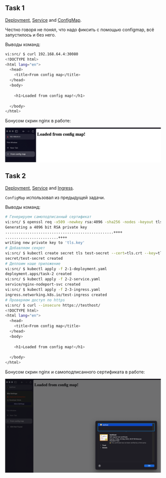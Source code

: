 ## Task 1

[Deployment](src/1-2-deployment.yaml), [Service](src/1-3-nginx-service.yaml) and [ConfigMap](src/1-1-config-map.yaml).

Честно говоря не понял, что надо фиксить с помощью configmap, всё запустилось и без него.

Выводы команд:

```bash
vi:src/ $ curl 192.168.64.4:30080
<!DOCTYPE html>
<html lang="en">
  <head>
    <title>From config map</title>
  </head>
  <body>
  
    <h1>Loaded from config map!</h1>
  
  </body>
</html>
```

Бонусом скрин nginx в работе:

![scr](img/img1.png)

## Task 2

[Deployment](src/2-1-deployment.yaml), [Service](src/2-2-service.yaml) and [Ingress](src/2-3-ingress.yaml).

`ConfigMap` использовал из предыдущей задачи.

Выводы команд:

```bash
# Генерируем самоподписанный сертификат
vi:src/ $ openssl req -x509 -newkey rsa:4096 -sha256 -nodes -keyout tls.key -out tls.crt -subj "/CN=testhost" -days 365
Generating a 4096 bit RSA private key
.................................................++++
........................++++
writing new private key to 'tls.key'
# Добавляем секрет
vi:src/ $ kubectl create secret tls test-secret --cert=tls.crt --key=tls.key
secret/test-secret created
# Деплоим наше приложение
vi:src/ $ kubectl apply -f 2-1-deployment.yaml
deployment.apps/task-2 created
vi:src/ $ kubectl apply -f 2-2-service.yaml
service/nginx-nodeport-svc created
vi:src/ $ kubectl apply -f 2-3-ingress.yaml
ingress.networking.k8s.io/test-ingress created
# Проверяем доступ по https
vi:src/ $ curl --insecure https://testhost/
<!DOCTYPE html>
<html lang="en">
  <head>
    <title>From config map</title>
  </head>
  <body>
  
    <h1>Loaded from config map!</h1>
  
  </body>
</html>
```

Бонусом скрин nginx и самоподписанного сертификата в работе:

![scr](img/img2.png)